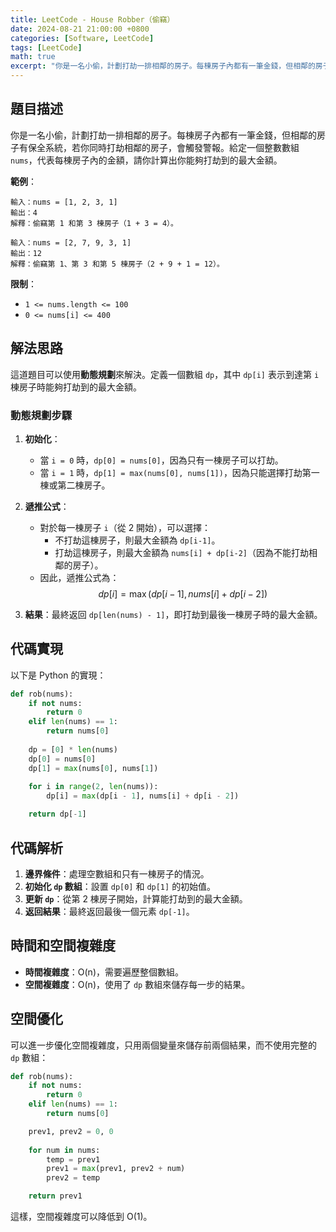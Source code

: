 ```yaml
---
title: LeetCode - House Robber（偷竊）
date: 2024-08-21 21:00:00 +0800
categories: [Software, LeetCode]
tags: [LeetCode] 
math: true
excerpt: "你是一名小偷，計劃打劫一排相鄰的房子。每棟房子內都有一筆金錢，但相鄰的房子有保全系統，若你同時打劫相鄰的房子，會觸發警報。給定一個整數數組 `nums`，代表每棟房子內的金額，請你計算出你能夠打劫到的最大金額。"
---
```


## 題目描述
你是一名小偷，計劃打劫一排相鄰的房子。每棟房子內都有一筆金錢，但相鄰的房子有保全系統，若你同時打劫相鄰的房子，會觸發警報。給定一個整數數組 `nums`，代表每棟房子內的金額，請你計算出你能夠打劫到的最大金額。

**範例**：

```plaintext
輸入：nums = [1, 2, 3, 1]
輸出：4
解釋：偷竊第 1 和第 3 棟房子（1 + 3 = 4）。

輸入：nums = [2, 7, 9, 3, 1]
輸出：12
解釋：偷竊第 1、第 3 和第 5 棟房子（2 + 9 + 1 = 12）。
```

**限制**：
- `1 <= nums.length <= 100`
- `0 <= nums[i] <= 400`

## 解法思路
這道題目可以使用**動態規劃**來解決。定義一個數組 `dp`，其中 `dp[i]` 表示到達第 `i` 棟房子時能夠打劫到的最大金額。

### 動態規劃步驟
1. **初始化**：
   - 當 `i = 0` 時，`dp[0] = nums[0]`，因為只有一棟房子可以打劫。
   - 當 `i = 1` 時，`dp[1] = max(nums[0], nums[1])`，因為只能選擇打劫第一棟或第二棟房子。
   
2. **遞推公式**：
   - 對於每一棟房子 `i`（從 2 開始），可以選擇：
     - 不打劫這棟房子，則最大金額為 `dp[i-1]`。
     - 打劫這棟房子，則最大金額為 `nums[i] + dp[i-2]`（因為不能打劫相鄰的房子）。
   - 因此，遞推公式為：
     $$     dp[i] = \max(dp[i-1], nums[i] + dp[i-2]) $$

3. **結果**：最終返回 `dp[len(nums) - 1]`，即打劫到最後一棟房子時的最大金額。

## 代碼實現

以下是 Python 的實現：

```python
def rob(nums):
    if not nums:
        return 0
    elif len(nums) == 1:
        return nums[0]
    
    dp = [0] * len(nums)
    dp[0] = nums[0]
    dp[1] = max(nums[0], nums[1])
    
    for i in range(2, len(nums)):
        dp[i] = max(dp[i - 1], nums[i] + dp[i - 2])

    return dp[-1]
```

## 代碼解析
1. **邊界條件**：處理空數組和只有一棟房子的情況。
2. **初始化 `dp` 數組**：設置 `dp[0]` 和 `dp[1]` 的初始值。
3. **更新 `dp`**：從第 2 棟房子開始，計算能打劫到的最大金額。
4. **返回結果**：最終返回最後一個元素 `dp[-1]`。

## 時間和空間複雜度
- **時間複雜度**：O(n)，需要遍歷整個數組。
- **空間複雜度**：O(n)，使用了 `dp` 數組來儲存每一步的結果。 

## 空間優化
可以進一步優化空間複雜度，只用兩個變量來儲存前兩個結果，而不使用完整的 `dp` 數組：

```python
def rob(nums):
    if not nums:
        return 0
    elif len(nums) == 1:
        return nums[0]

    prev1, prev2 = 0, 0
    
    for num in nums:
        temp = prev1
        prev1 = max(prev1, prev2 + num)
        prev2 = temp

    return prev1
```

這樣，空間複雜度可以降低到 O(1)。
